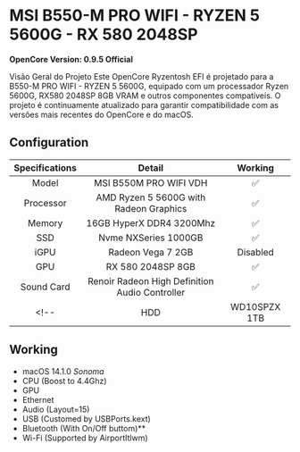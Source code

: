 # MSI B550-M PRO WIFI - RYZEN 5 5600G - RX 580 2048SP


**OpenCore Version: 0.9.5 Official**

Visão Geral do Projeto
Este OpenCore Ryzentosh EFI é projetado para a B550-M PRO WIFI - RYZEN 5 5600G, equipado com um processador Ryzen 5600G, RX580 2048SP 8GB VRAM e outros componentes compatíveis. O projeto é continuamente atualizado para garantir compatibilidade com as versões mais recentes do OpenCore e do macOS.

## Configuration

| Specifications | Detail | Working |
| :------------: | :------: | :--------: |
| Model | MSI B550M PRO WIFI VDH | ✅ |
| Processor | AMD Ryzen 5 5600G with Radeon Graphics | ✅ |
| Memory | 16GB HyperX DDR4 3200Mhz | ✅ |
| SSD | Nvme NXSeries 1000GB | ✅ |
| iGPU | Radeon Vega 7 2GB | Disabled |
| GPU | RX 580 2048SP 8GB | ✅ |
| Sound Card | Renoir Radeon High Definition Audio Controller | ✅ |
<!-- | HDD | WD10SPZX 1TB | ✅ | -->

## Working

- macOS 14.1.0 *Sonoma*
- CPU (Boost to 4.4Ghz)
- GPU
- Ethernet
- Audio (Layout=15)
- USB (Customed by USBPorts.kext)
- Bluetooth (With On/Off buttom)**
- Wi-Fi (Supported by AirportItlwm)

